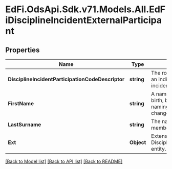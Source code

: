 # EdFi.OdsApi.Sdk.v71.Models.All.EdFiDisciplineIncidentExternalParticipant

## Properties

Name | Type | Description | Notes
------------ | ------------- | ------------- | -------------
**DisciplineIncidentParticipationCodeDescriptor** | **string** | The role or type of participation of an individual in the discipline incident. | 
**FirstName** | **string** | A name given to an individual at birth, baptism, or during another naming ceremony, or through legal change. | 
**LastSurname** | **string** | The name borne in common by members of a family. | 
**Ext** | **Object** | Extensions to the DisciplineIncidentExternalParticipant entity. | [optional] 

[[Back to Model list]](../../README.md#documentation-for-models) [[Back to API list]](../../README.md#documentation-for-api-endpoints) [[Back to README]](../../README.md)

